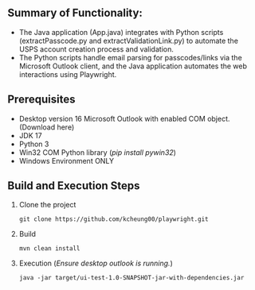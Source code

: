 ## Summary of Functionality:
* The Java application (App.java) integrates with Python scripts (extractPasscode.py and extractValidationLink.py) to automate the USPS account creation process and validation.
* The Python scripts handle email parsing for passcodes/links via the Microsoft Outlook client, and the Java application automates the web interactions using Playwright.

## Prerequisites
* Desktop version 16 Microsoft Outlook with enabled COM object. (Download here)
* JDK 17
* Python 3
* Win32 COM Python library (_pip install pywin32_)
* Windows Environment ONLY
  
## Build and Execution Steps
1. Clone the project
   ```
   git clone https://github.com/kcheung00/playwright.git
   ```
2. Build
   ```
   mvn clean install
   ```
3. Execution (_Ensure desktop outlook is running._)
   ```
   java -jar target/ui-test-1.0-SNAPSHOT-jar-with-dependencies.jar
   ```
   

